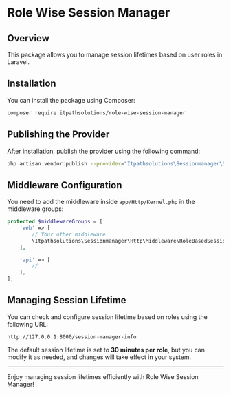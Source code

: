 # Role Wise Session Manager

## Overview
This package allows you to manage session lifetimes based on user roles in Laravel.

## Installation
You can install the package using Composer:

```sh
composer require itpathsolutions/role-wise-session-manager
```

## Publishing the Provider
After installation, publish the provider using the following command:

```sh
php artisan vendor:publish --provider="Itpathsolutions\Sessionmanager\SessionManagerServiceProvider"
```

## Middleware Configuration
You need to add the middleware inside `app/Http/Kernel.php` in the middleware groups:

```php
protected $middlewareGroups = [
    'web' => [
        // Your other middleware
        \Itpathsolutions\Sessionmanager\Http\Middleware\RoleBasedSessionMiddleware::class,
    ],

    'api' => [
        //
    ],
];
```

## Managing Session Lifetime
You can check and configure session lifetime based on roles using the following URL:

```
http://127.0.0.1:8000/session-manager-info
```

The default session lifetime is set to **30 minutes per role**, but you can modify it as needed, and changes will take effect in your system.

---

Enjoy managing session lifetimes efficiently with Role Wise Session Manager!
